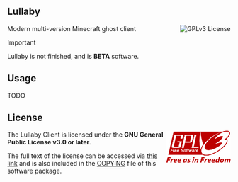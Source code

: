 ## Lullaby

<a href="https://github.com/lullaby-client">
  <img align="right" height="64" alt="GPLv3 License" src="https://raw.githubusercontent.com/lullaby-client/assets/refs/heads/main/Lullaby%20Banner.svg" />
</a>

Modern multi-version Minecraft ghost client

> [!IMPORTANT]  
> Lullaby is not finished, and is **BETA** software.

## Usage

TODO

## License

<a href="https://www.gnu.org/licenses/gpl-3.0.txt">
  <img align="right" height="72" alt="GPLv3 License" src="./extern/GPLv3_Logo.svg" />
</a>

The Lullaby Client is licensed under the **GNU General Public License v3.0 or later**.

The full text of the license can be accessed via [this link](https://www.gnu.org/licenses/gpl-3.0.txt) and is also included in the [COPYING](COPYING) file of this software package.